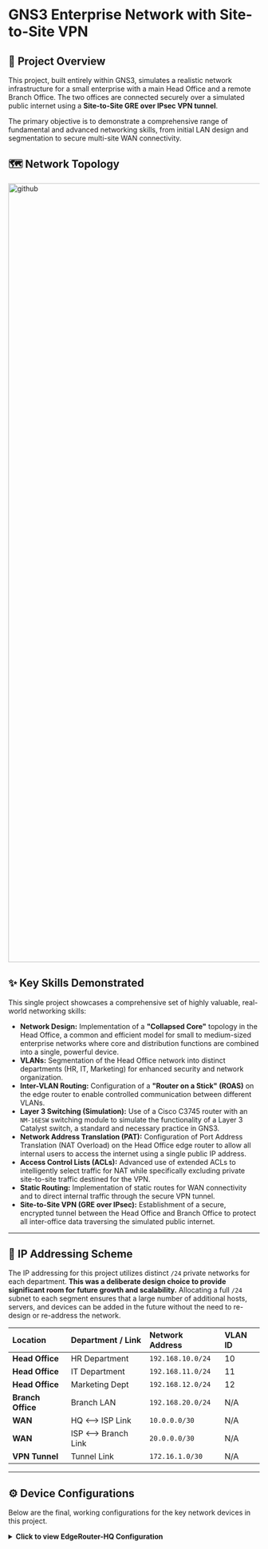 # GNS3 Enterprise Network with Site-to-Site VPN

## 📜 Project Overview

This project, built entirely within GNS3, simulates a realistic network infrastructure for a small enterprise with a main Head Office and a remote Branch Office. The two offices are connected securely over a simulated public internet using a **Site-to-Site GRE over IPsec VPN tunnel**.

The primary objective is to demonstrate a comprehensive range of fundamental and advanced networking skills, from initial LAN design and segmentation to secure multi-site WAN connectivity.

## 🗺️ Network Topology

<img width="2845" height="1561" alt="github" src="https://github.com/user-attachments/assets/c8502417-1461-408f-8d17-859bafdc2eaa" />

## ✨ Key Skills Demonstrated

This single project showcases a comprehensive set of highly valuable, real-world networking skills:

* **Network Design:** Implementation of a **"Collapsed Core"** topology in the Head Office, a common and efficient model for small to medium-sized enterprise networks where core and distribution functions are combined into a single, powerful device.
* **VLANs:** Segmentation of the Head Office network into distinct departments (HR, IT, Marketing) for enhanced security and network organization.
* **Inter-VLAN Routing:** Configuration of a **"Router on a Stick" (ROAS)** on the edge router to enable controlled communication between different VLANs.
* **Layer 3 Switching (Simulation):** Use of a Cisco C3745 router with an `NM-16ESW` switching module to simulate the functionality of a Layer 3 Catalyst switch, a standard and necessary practice in GNS3.
* **Network Address Translation (PAT):** Configuration of Port Address Translation (NAT Overload) on the Head Office edge router to allow all internal users to access the internet using a single public IP address.
* **Access Control Lists (ACLs):** Advanced use of extended ACLs to intelligently select traffic for NAT while specifically excluding private site-to-site traffic destined for the VPN.
* **Static Routing:** Implementation of static routes for WAN connectivity and to direct internal traffic through the secure VPN tunnel.
* **Site-to-Site VPN (GRE over IPsec):** Establishment of a secure, encrypted tunnel between the Head Office and Branch Office to protect all inter-office data traversing the simulated public internet.

---
## 🔢 IP Addressing Scheme

The IP addressing for this project utilizes distinct `/24` private networks for each department. **This was a deliberate design choice to provide significant room for future growth and scalability.** Allocating a full `/24` subnet to each segment ensures that a large number of additional hosts, servers, and devices can be added in the future without the need to re-design or re-address the network.

| Location          | Department / Link   | Network Address     | VLAN ID |
| :---------------- | :------------------ | :------------------ | :------ |
| **Head Office**   | HR Department       | `192.168.10.0/24`   | 10      |
| **Head Office**   | IT Department       | `192.168.11.0/24`   | 11      |
| **Head Office**   | Marketing Dept      | `192.168.12.0/24`   | 12      |
| **Branch Office** | Branch LAN          | `192.168.20.0/24`   | N/A     |
| **WAN**           | HQ <--> ISP Link    | `10.0.0.0/30`       | N/A     |
| **WAN**           | ISP <--> Branch Link| `20.0.0.0/30`       | N/A     |
| **VPN Tunnel**    | Tunnel Link         | `172.16.1.0/30`     | N/A     |

---
## ⚙️ Device Configurations

Below are the final, working configurations for the key network devices in this project.

<details>
<summary><strong>Click to view EdgeRouter-HQ Configuration</strong></summary>

```cisco
hostname EdgeRouter-HQ
!
crypto isakmp policy 10
 encr aes
 authentication pre-share
 hash sha
!
crypto isakmp key CiscoVPN address 20.0.0.2
!
crypto ipsec transform-set VPN-SET esp-aes esp-sha-hmac
!
crypto map VPN-MAP 10 ipsec-isakmp
 set peer 20.0.0.2
 set transform-set VPN-SET
 match address 110
!
interface Tunnel0
 description VPN Tunnel to Branch Office
 ip address 172.16.1.1 255.255.255.252
 tunnel source FastEthernet1/0
 tunnel destination 20.0.0.2
!
interface FastEthernet0/0
 no ip address
 ip nat inside
 duplex full
!
interface FastEthernet0/0.10
 description Gateway for HR (VLAN 10)
 encapsulation dot1q 10
 ip address 192.168.10.1 255.255.255.0
!
interface FastEthernet0/0.11
 description Gateway for IT (VLAN 11)
 encapsulation dot1q 11
 ip address 192.168.11.1 255.255.255.0
!
interface FastEthernet0/0.12
 description Gateway for Marketing (VLAN 12)
 encapsulation dot1q 12
 ip address 192.168.12.1 255.255.255.0
!
interface FastEthernet1/0
 description Link to ISP
 ip address 10.0.0.1 255.255.255.252
 ip nat outside
 crypto map VPN-MAP
 duplex full
!
ip nat inside source list 101 interface FastEthernet1/0 overload
ip route 0.0.0.0 0.0.0.0 10.0.0.2
ip route 192.168.20.0 255.255.255.0 172.16.1.2
!
access-list 101 deny   ip 192.168.10.0 0.0.0.255 192.168.20.0 0.0.0.255
access-list 101 deny   ip 192.168.11.0 0.0.0.255 192.168.20.0 0.0.0.255
access-list 101 deny   ip 192.168.12.0 0.0.0.255 192.168.20.0 0.0.0.255
access-list 101 permit ip 192.168.10.0 0.0.0.255 any
access-list 101 permit ip 192.168.11.0 0.0.0.255 any
access-list 101 permit ip 192.168.12.0 0.0.0.255 any
!
access-list 110 permit gre host 10.0.0.1 host 20.0.0.2
!
</details>

<details>
<summary><strong>Click to view Core-Switch Configuration</strong></summary>

hostname Core-Switch
!
vlan database
 vlan 10 name HR
 vlan 11 name IT
 vlan 12 name Marketing
 apply
 exit
!
configure terminal
!
interface range FastEthernet1/0 - 3
 switchport mode access
 switchport access vlan 10
!
interface range FastEthernet1/4 - 9
 switchport mode access
 switchport access vlan 11
!
interface range FastEthernet1/10 - 14
 switchport mode access
 switchport access vlan 12
!
interface FastEthernet1/15
 description Link to EdgeRouter
 switchport mode trunk
!
</details>

<details>
<summary><strong>Click to view ISP_Router Configuration</strong></summary>

hostname ISP_Router
!
interface FastEthernet0/0
 description Link to Head Office
 ip address 10.0.0.2 255.255.255.252
 no shutdown
!
interface FastEthernet1/0
 description Link to Branch Office
 ip address 20.0.0.1 255.255.255.252
 no shutdown
!
</details>

<details>
<summary><strong>Click to view EdgeRouter-Branch Configuration</strong></summary>

hostname EdgeRouter-Branch
!
crypto isakmp policy 10
 encr aes
 authentication pre-share
 hash sha
!
crypto isakmp key CiscoVPN address 10.0.0.1
!
crypto ipsec transform-set VPN-SET esp-aes esp-sha-hmac
!
crypto map VPN-MAP 10 ipsec-isakmp
 set peer 10.0.0.1
 set transform-set VPN-SET
 match address 110
!
interface Tunnel0
 description VPN Tunnel to Head Office
 ip address 172.16.1.2 255.255.255.252
 tunnel source FastEthernet1/0
 tunnel destination 10.0.0.1
!
interface FastEthernet0/0
 description Link to Branch LAN
 ip address 192.168.20.1 255.255.255.0
 no shutdown
!
interface FastEthernet1/0
 description Link to ISP
 ip address 20.0.0.2 255.255.255.252
 crypto map VPN-MAP
 no shutdown
!
ip route 0.0.0.0 0.0.0.0 20.0.0.1
ip route 192.168.10.0 255.255.255.0 172.16.1.1
ip route 192.168.11.0 255.255.255.0 172.16.1.1
ip route 192.168.12.0 255.255.255.0 172.16.1.1
!
access-list 110 permit gre host 20.0.0.2 host 10.0.0.1
!
</details>



